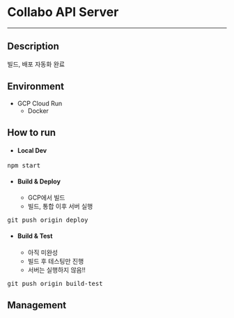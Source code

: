 # Collabo API Server

---

## Description
빌드, 배포 자동화 완료


## Environment
- GCP Cloud Run
  - Docker


## How to run

- #### Local Dev
<pre>
npm start
</pre>


- #### Build & Deploy
  - GCP에서 빌드
  - 빌드, 통합 이후 서버 실행
<pre>
git push origin deploy
</pre>


- #### Build & Test
  - 아직 미완성
  - 빌드 후 테스팅만 진행
  - 서버는 실행하지 않음!!
<pre>
git push origin build-test
</pre>


## Management

